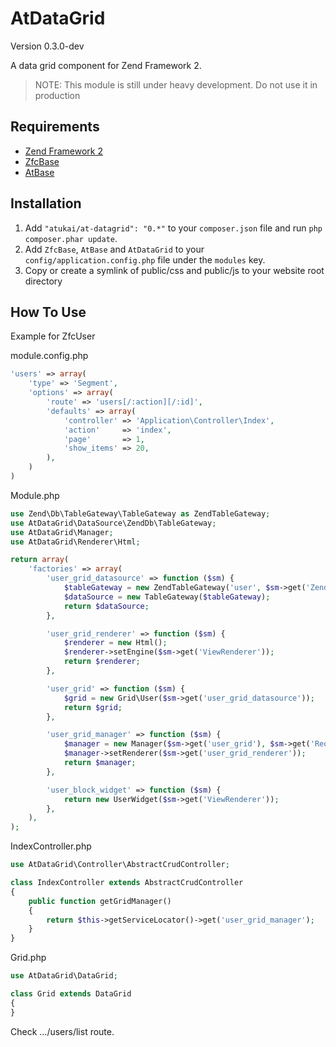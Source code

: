 # AtDataGrid

Version 0.3.0-dev

A data grid component for Zend Framework 2.

>NOTE: This module is still under heavy development. Do not use it in production

## Requirements

* [Zend Framework 2](https://github.com/zendframework/zf2)
* [ZfcBase](https://github.com/zf-commons/ZfcBase)
* [AtBase](https://github.com/atukai/AtBase)

## Installation

 1. Add `"atukai/at-datagrid": "0.*"` to your `composer.json` file and run `php composer.phar update`.
 2. Add `ZfcBase`, `AtBase` and `AtDataGrid` to your `config/application.config.php` file under the `modules` key.
 3. Copy or create a symlink of public/css and public/js to your website root directory

## How To Use

Example for ZfcUser

module.config.php

```PHP
'users' => array(
	'type' => 'Segment',
	'options' => array(
		'route' => 'users[/:action][/:id]',
		'defaults' => array(
			'controller' => 'Application\Controller\Index',
			'action'     => 'index',
			'page'       => 1,
			'show_items' => 20,
		),
	)
)
```

Module.php

```PHP
use Zend\Db\TableGateway\TableGateway as ZendTableGateway;
use AtDataGrid\DataSource\ZendDb\TableGateway;
use AtDataGrid\Manager;
use AtDataGrid\Renderer\Html;

return array(
	'factories' => array(
		'user_grid_datasource' => function ($sm) {
			$tableGateway = new ZendTableGateway('user', $sm->get('Zend\Db\Adapter\Adapter'));
			$dataSource = new TableGateway($tableGateway);
			return $dataSource;
		},

		'user_grid_renderer' => function ($sm) {
			$renderer = new Html();
			$renderer->setEngine($sm->get('ViewRenderer'));
			return $renderer;
		},

		'user_grid' => function ($sm) {
			$grid = new Grid\User($sm->get('user_grid_datasource'));
			return $grid;
		},

		'user_grid_manager' => function ($sm) {
			$manager = new Manager($sm->get('user_grid'), $sm->get('Request'));
			$manager->setRenderer($sm->get('user_grid_renderer'));
			return $manager;
		},

		'user_block_widget' => function ($sm) {
			return new UserWidget($sm->get('ViewRenderer'));
		},
	),
);
```

IndexController.php

```PHP
use AtDataGrid\Controller\AbstractCrudController;

class IndexController extends AbstractCrudController
{
    public function getGridManager()
    {
        return $this->getServiceLocator()->get('user_grid_manager');
    }
}
```

Grid.php

```PHP
use AtDataGrid\DataGrid;

class Grid extends DataGrid
{
}
```

Check .../users/list  route.